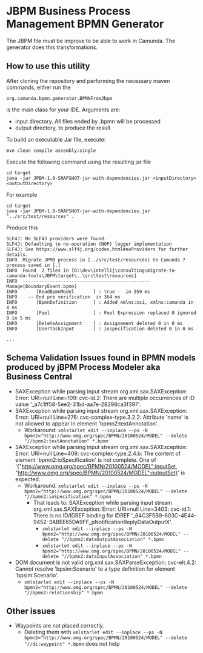 # JBPM  Business Process Management BPMN Generator
The JBPM file must be improve to be able to work in Camunda.
The generator does this transformations.


## How to use this utility
After cloning the repository and performing the necessary maven commands, either run the

```org.camunda.bpmn.generator.BPMNFromJbpm```

is the main class for your IDE.
Arguments are:
* input directory. All files ended by .bpmn will be processed
* output directory, to produce the result

To build an executable Jar file, execute:

```mvn clean compile assembly:single```


Execute the following command using the resulting jar file

```
cd target
java -jar JPBM-1.0-SNAPSHOT-jar-with-dependencies.jar <inputDirectory> <outputDirectory>
```

For example

```
cd target
java -jar JPBM-1.0-SNAPSHOT-jar-with-dependencies.jar "../src/test/resources" .
```

Produce this
`````
SLF4J: No SLF4J providers were found.
SLF4J: Defaulting to no-operation (NOP) logger implementation
SLF4J: See https://www.slf4j.org/codes.html#noProviders for further details.
INFO  Migrate JPMB process in [../src/test/resources] to Camunda 7 process saved in [.]
INFO  Found  2 files in [D:\dev\intellij\consulting\migrate-to-camunda-tools\JBPM\target\..\src\test\resources]
INFO  ----------------------------------------------- Manage[BoundaryEvent.bpmn]
INFO       [ReadBpmnModel       ] : true -  in 359 ms
INFO    -- End pre verification  in 364 ms
INFO       [BpmnDefinition      ] : Added xmlns:xsi, xmlns:camunda in 4 ms
INFO       [Feel                ] : Feel Expression replaced 0 ignored 0 in 5 ms
INFO       [DeleteAssignment    ] : Assignement deleted 0 in 0 ms
INFO       [UserTaskInput       ] : iospecification deleted 0 in 0 ms

...

`````


## Schema Validation Issues found in BPMN models produced by jBPM Process Modeler aka Business Central
- SAXException while parsing input stream org.xml.sax.SAXException: Error: URI=null Line=109: cvc-id.2: There are multiple occurrences of ID value '_a7c1ff58-5ee2-31bd-aa7e-28298ca3f397'.
- SAXException while parsing input stream org.xml.sax.SAXException: Error: URI=null Line=276: cvc-complex-type.3.2.2: Attribute 'name' is not allowed to appear in element 'bpmn2:textAnnotation'.
   - Workaround: `xmlstarlet edit --inplace --ps -N bpmn2="http://www.omg.org/spec/BPMN/20100524/MODEL" --delete "//bpmn2:textAnnotation" *.bpmn`
- SAXException while parsing input stream org.xml.sax.SAXException: Error: URI=null Line=409: cvc-complex-type.2.4.b: The content of element 'bpmn2:ioSpecification' is not complete. One of '{"http://www.omg.org/spec/BPMN/20100524/MODEL":inputSet, "http://www.omg.org/spec/BPMN/20100524/MODEL":outputSet}' is expected.
   - Workaround: `xmlstarlet edit --inplace --ps -N bpmn2="http://www.omg.org/spec/BPMN/20100524/MODEL" --delete "//bpmn2:ioSpecification" *.bpmn`
      - That leads to: SAXException while parsing input stream org.xml.sax.SAXException: Error: URI=null Line=3403: cvc-id.1: There is no ID/IDREF binding for IDREF '_64C3F5B9-603C-4E44-9452-3ABEE65DA9FF_pNotificationReplyDataOutputX'.
        - `xmlstarlet edit --inplace --ps -N bpmn2="http://www.omg.org/spec/BPMN/20100524/MODEL" --delete "//bpmn2:dataOutputAssociation" *.bpmn`
        - `xmlstarlet edit --inplace --ps -N bpmn2="http://www.omg.org/spec/BPMN/20100524/MODEL" --delete "//bpmn2:dataInputAssociation" *.bpmn`
- DOM document is not valid org.xml.sax.SAXParseException; cvc-elt.4.2: Cannot resolve 'bpsim:Scenario' to a type definition for element 'bpsim:Scenario'.
   - `xmlstarlet edit --inplace --ps -N bpmn2="http://www.omg.org/spec/BPMN/20100524/MODEL" --delete "//bpmn2:relationship" *.bpmn`

## Other issues
- Waypoints are not placed correctly.
    - Deleting them with `xmlstarlet edit --inplace --ps -N bpmn2="http://www.omg.org/spec/BPMN/20100524/MODEL" --delete "//di:waypoint" *.bpmn` does not help